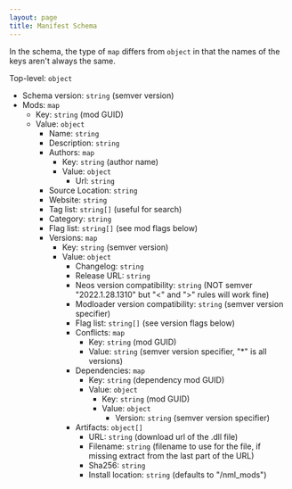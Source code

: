 ```yaml
---
layout: page
title: Manifest Schema
---
```


In the schema, the type of `map` differs from `object` in that the names of the keys aren't always the same.

Top-level: `object`

- Schema version: `string` (semver version)
- Mods: `map`
  - Key: `string` (mod GUID)
  - Value: `object`
    - Name: `string`
    - Description: `string`
    - Authors: `map`
      - Key: `string` (author name)
      - Value: `object`
        - Url: `string`
    - Source Location: `string`
    - Website: `string`
    - Tag list: `string[]` (useful for search)
    - Category: `string`
    - Flag list: `string[]` (see mod flags below)
    - Versions: `map`
      - Key: `string` (semver version)
      - Value: `object`
        - Changelog: `string`
        - Release URL: `string`
        - Neos version compatibility: `string` (NOT semver "2022.1.28.1310" but "<" and ">" rules will work fine)
        - Modloader version compatibility: `string` (semver version specifier)
        - Flag list: `string[]` (see version flags below)
        - Conflicts: `map`
          - Key: `string` (mod GUID)
          - Value: `string` (semver version specifier, "*" is all versions)
        - Dependencies: `map`
          - Key: `string` (dependency mod GUID)
          - Value: `object`
            - Key: `string` (mod GUID)
            - Value: `object`
              - Version: `string` (semver version specifier)
        - Artifacts: `object[]`
          - URL: `string` (download url of the .dll file)
          - Filename: `string` (filename to use for the file, if missing extract from the last part of the URL)
          - Sha256: `string`
          - Install location: `string` (defaults to "/nml_mods")
